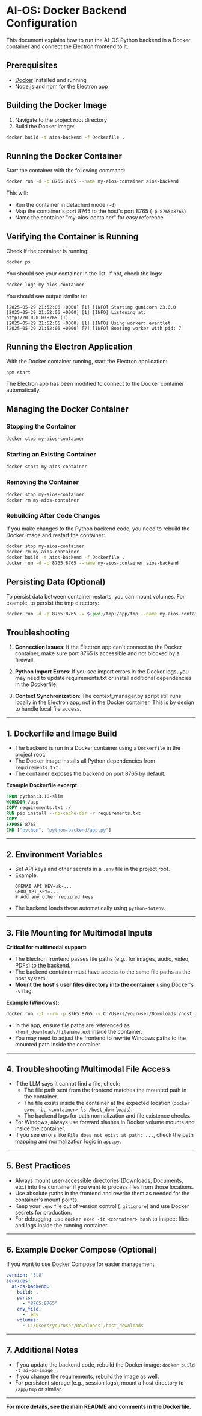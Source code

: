 # AI-OS: Docker Backend Configuration

This document explains how to run the AI-OS Python backend in a Docker container and connect the Electron frontend to it.

## Prerequisites

- [Docker](https://www.docker.com/products/docker-desktop/) installed and running
- Node.js and npm for the Electron app

## Building the Docker Image

1. Navigate to the project root directory
2. Build the Docker image:

```bash
docker build -t aios-backend -f Dockerfile .
```

## Running the Docker Container

Start the container with the following command:

```bash
docker run -d -p 8765:8765 --name my-aios-container aios-backend
```

This will:
- Run the container in detached mode (`-d`)
- Map the container's port 8765 to the host's port 8765 (`-p 8765:8765`)
- Name the container "my-aios-container" for easy reference

## Verifying the Container is Running

Check if the container is running:

```bash
docker ps
```

You should see your container in the list. If not, check the logs:

```bash
docker logs my-aios-container
```

You should see output similar to:
```
[2025-05-29 21:52:06 +0000] [1] [INFO] Starting gunicorn 23.0.0
[2025-05-29 21:52:06 +0000] [1] [INFO] Listening at: http://0.0.0.0:8765 (1)
[2025-05-29 21:52:06 +0000] [1] [INFO] Using worker: eventlet
[2025-05-29 21:52:06 +0000] [7] [INFO] Booting worker with pid: 7
```

## Running the Electron Application

With the Docker container running, start the Electron application:

```bash
npm start
```

The Electron app has been modified to connect to the Docker container automatically.

## Managing the Docker Container

### Stopping the Container

```bash
docker stop my-aios-container
```

### Starting an Existing Container

```bash
docker start my-aios-container
```

### Removing the Container

```bash
docker stop my-aios-container
docker rm my-aios-container
```

### Rebuilding After Code Changes

If you make changes to the Python backend code, you need to rebuild the Docker image and restart the container:

```bash
docker stop my-aios-container
docker rm my-aios-container
docker build -t aios-backend -f Dockerfile .
docker run -d -p 8765:8765 --name my-aios-container aios-backend
```

## Persisting Data (Optional)

To persist data between container restarts, you can mount volumes. For example, to persist the tmp directory:

```bash
docker run -d -p 8765:8765 -v $(pwd)/tmp:/app/tmp --name my-aios-container aios-backend
```

## Troubleshooting

1. **Connection Issues**: If the Electron app can't connect to the Docker container, make sure port 8765 is accessible and not blocked by a firewall.

2. **Python Import Errors**: If you see import errors in the Docker logs, you may need to update requirements.txt or install additional dependencies in the Dockerfile.

3. **Context Synchronization**: The context_manager.py script still runs locally in the Electron app, not in the Docker container. This is by design to handle local file access. 

---

## 1. Dockerfile and Image Build

- The backend is run in a Docker container using a `Dockerfile` in the project root.
- The Docker image installs all Python dependencies from `requirements.txt`.
- The container exposes the backend on port 8765 by default.

**Example Dockerfile excerpt:**
```dockerfile
FROM python:3.10-slim
WORKDIR /app
COPY requirements.txt ./
RUN pip install --no-cache-dir -r requirements.txt
COPY . .
EXPOSE 8765
CMD ["python", "python-backend/app.py"]
```

---

## 2. Environment Variables

- Set API keys and other secrets in a `.env` file in the project root.
- Example:
  ```env
  OPENAI_API_KEY=sk-...
  GROQ_API_KEY=...
  # Add any other required keys
  ```
- The backend loads these automatically using `python-dotenv`.

---

## 3. File Mounting for Multimodal Inputs

**Critical for multimodal support:**
- The Electron frontend passes file paths (e.g., for images, audio, video, PDFs) to the backend.
- The backend container must have access to the same file paths as the host system.
- **Mount the host's user files directory into the container** using Docker's `-v` flag.

**Example (Windows):**
```sh
docker run -it --rm -p 8765:8765 -v C:/Users/youruser/Downloads:/host_downloads ai-os-image
```
- In the app, ensure file paths are referenced as `/host_downloads/filename.ext` inside the container.
- You may need to adjust the frontend to rewrite Windows paths to the mounted path inside the container.

---

## 4. Troubleshooting Multimodal File Access

- If the LLM says it cannot find a file, check:
  - The file path sent from the frontend matches the mounted path in the container.
  - The file exists inside the container at the expected location (`docker exec -it <container> ls /host_downloads`).
  - The backend logs for path normalization and file existence checks.
- For Windows, always use forward slashes in Docker volume mounts and inside the container.
- If you see errors like `File does not exist at path: ...`, check the path mapping and normalization logic in `app.py`.

---

## 5. Best Practices

- Always mount user-accessible directories (Downloads, Documents, etc.) into the container if you want to process files from those locations.
- Use absolute paths in the frontend and rewrite them as needed for the container's mount points.
- Keep your `.env` file out of version control (`.gitignore`) and use Docker secrets for production.
- For debugging, use `docker exec -it <container> bash` to inspect files and logs inside the running container.

---

## 6. Example Docker Compose (Optional)

If you want to use Docker Compose for easier management:

```yaml
version: '3.8'
services:
  ai-os-backend:
    build: .
    ports:
      - "8765:8765"
    env_file:
      - .env
    volumes:
      - C:/Users/youruser/Downloads:/host_downloads
```

---

## 7. Additional Notes

- If you update the backend code, rebuild the Docker image: `docker build -t ai-os-image .`
- If you change the requirements, rebuild the image as well.
- For persistent storage (e.g., session logs), mount a host directory to `/app/tmp` or similar.

---

**For more details, see the main README and comments in the Dockerfile.** 